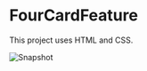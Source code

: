 # FourCardFeature
This project uses HTML and CSS.

![Snapshot](four-card-feature-section-master/snapshot.png)
